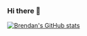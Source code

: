 ### Hi there 👋

[![Brendan's GitHub stats](https://github-readme-stats.vercel.app/api?username=brendanprice2003&theme=radical)](https://github.com/brendanprice2003/github-readme-stats)

